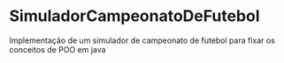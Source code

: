 # SimuladorCampeonatoDeFutebol
Implementação de um simulador de campeonato de futebol para fixar os conceitos de POO em java

